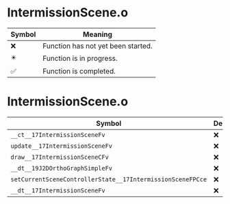 # IntermissionScene.o
| Symbol | Meaning 
| ------------- | ------------- 
| :x: | Function has not yet been started. 
| :eight_pointed_black_star: | Function is in progress. 
| :white_check_mark: | Function is completed. 


# IntermissionScene.o
| Symbol | Decompiled? |
| ------------- | ------------- |
| `__ct__17IntermissionSceneFv` | :x: |
| `update__17IntermissionSceneFv` | :x: |
| `draw__17IntermissionSceneCFv` | :x: |
| `__dt__19J2DOrthoGraphSimpleFv` | :x: |
| `setCurrentSceneControllerState__17IntermissionSceneFPCce` | :x: |
| `__dt__17IntermissionSceneFv` | :x: |
